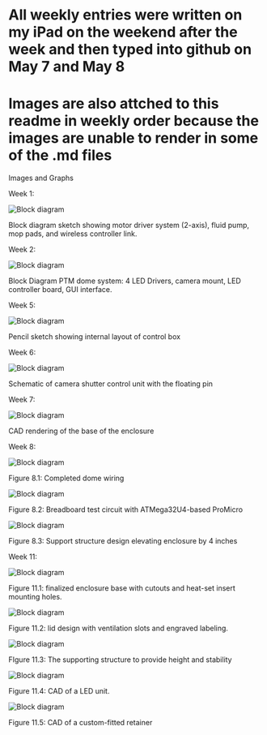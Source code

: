 # All weekly entries were written on my iPad on the weekend after the week and then typed into github on May 7 and May 8
# Images are also attched to this readme in weekly order because the images are unable to render in some of the .md files

Images and Graphs

Week 1:

![Block diagram](https://github.com/PriyaDutta9/lab-notebook-new-/blob/main/week1.jpeg?raw=true)
 
Block diagram sketch showing motor driver system (2-axis), fluid pump, mop pads, and wireless controller link.


Week 2:

![Block diagram](https://github.com/PriyaDutta9/lab-notebook-new-/blob/main/week2.png?raw=true)
 
Block Diagram PTM dome system: 4 LED Drivers, camera mount, LED controller board, GUI interface.


Week 5:

![Block diagram](https://github.com/PriyaDutta9/lab-notebook-new-/blob/main/week5.jpeg?raw=true)
 
Pencil sketch showing internal layout of control box


Week 6:

![Block diagram](https://github.com/PriyaDutta9/lab-notebook-new-/blob/main/week6.png?raw=true)

Schematic of camera shutter control unit with the floating pin 


Week 7:

![Block diagram](https://github.com/PriyaDutta9/lab-notebook-new-/blob/main/week7.png?raw=true)

CAD rendering of the base of the enclosure 


Week 8: 

![Block diagram](https://github.com/PriyaDutta9/lab-notebook-new-/blob/main/week8.png?raw=true)

Figure 8.1: Completed dome wiring


![Block diagram](https://github.com/PriyaDutta9/lab-notebook-new-/blob/main/week82.png?raw=true)

Figure 8.2: Breadboard test circuit with ATMega32U4-based ProMicro  

![Block diagram](https://github.com/PriyaDutta9/lab-notebook-new-/blob/main/week83.png?raw=true)

Figure 8.3: Support structure design elevating enclosure by 4 inches



Week 11: 

![Block diagram](https://github.com/PriyaDutta9/lab-notebook-new-/blob/main/week11.png?raw=true)

Figure 11.1: finalized enclosure base with cutouts and heat-set insert mounting holes.

![Block diagram](https://github.com/PriyaDutta9/lab-notebook-new-/blob/main/week112.png?raw=true)

Figure 11.2: lid design with ventilation slots and engraved labeling.  

![Block diagram](https://github.com/PriyaDutta9/lab-notebook-new-/blob/main/week113.png?raw=true)

FIgure 11.3: The supporting structure to provide height and stability 

![Block diagram](https://github.com/PriyaDutta9/lab-notebook-new-/blob/main/week114.png?raw=true)

Figure 11.4: CAD of a LED unit.

![Block diagram](https://github.com/PriyaDutta9/lab-notebook-new-/blob/main/week115.png?raw=true)

Figure 11.5: CAD of a custom-fitted retainer 
